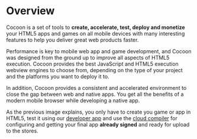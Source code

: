 Overview
=============

Cocoon is a set of tools to **create, accelerate, test, deploy and monetize** your HTML5 apps and games on all mobile devices with many interesting features to help you deliver great web products faster.

Performance is key to mobile web app and game development, and Cocoon was designed from the ground up to improve all aspects of HTML5 execution. Cocoon provides the best JavaScript and HTML5 execution webview engines to choose from, depending on the type of your project and the platforms you want to deploy it to.

In addition, Cocoon provides a consistent and accelerated environment to close the gap between web and native apps. You get all the benefits of a modern mobile browser while developing a native app.

As the previous image explains, you only have to create you game or app in HTML5, test it using our [developer app](/user-guide/developer-app) and use the [cloud compiler](/user-guide/project-creation) for configuring and getting your final app **already signed** and ready for upload to the stores.
